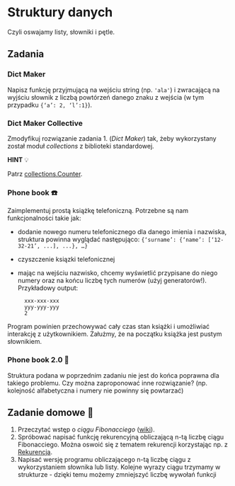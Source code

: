 # Struktury danych

Czyli oswajamy listy, słowniki i pętle.

## Zadania

### Dict Maker
Napisz funkcję przyjmującą na wejściu string (np. `'ala'`) i zwracającą na wyjściu słownik
z liczbą powtórzeń danego znaku z wejścia (w tym przypadku `{‘a’: 2, ‘l’:1}`).


### Dict Maker Collective
Zmodyfikuj rozwiązanie zadania 1. (*Dict Maker*) tak, żeby wykorzystany został moduł *collections* z biblioteki standardowej.

**HINT** :bulb:

Patrz [collections.Counter](https://docs.python.org/2/library/collections.html#collections.Counter).

### Phone book :phone:
Zaimplementuj prostą książkę telefoniczną. Potrzebne są nam funkcjonalności takie jak:
* dodanie nowego numeru telefonicznego dla danego imienia i nazwiska, struktura powinna wyglądać następująco:
        `{‘surname’: {‘name’: [‘12-32-21’, ...], ...}, …}`
* czyszczenie ksiązki telefonicznej
* mając na wejściu nazwisko, chcemy wyświetlić przypisane do niego numery oraz na końcu liczbę tych numerów (użyj generatorów!). Przykładowy output:

        xxx-xxx-xxx
        yyy-yyy-yyy
        2

Program powinien przechowywać cały czas stan książki i umożliwiać interakcję z użytkownikiem.
Załużmy, że na początku książka jest pustym słownikiem.

### Phone book 2.0 :ledger:
Struktura podana w poprzednim zadaniu nie jest do końca poprawna dla takiego problemu.
Czy można zaproponować inne rozwiązanie? (np. kolejność alfabetyczna i numery nie powinny się powtarzać)


## Zadanie domowe :runner:

1. Przeczytać wstęp o *ciągu Fibonacciego* ([wiki](http://pl.wikipedia.org/wiki/Ci%C4%85g_Fibonacciego)).
2. Spróbować napisać funkcję rekurencyjną obliczającą n-tą liczbę ciągu Fibonacciego.
Można oswoić się z tematem rekurencji korzystając np. z [Rekurencja](http://brain.fuw.edu.pl/edu/TI:Algorytmy_i_struktury_danych/Rekurencja).
3. Napisać wersję programu obliczającego n-tą liczbę ciągu z wykorzystaniem słownika lub listy.
Kolejne wyrazy ciągu trzymamy w strukturze - dzięki temu możemy zmniejszyć liczbę wywołań funkcji
